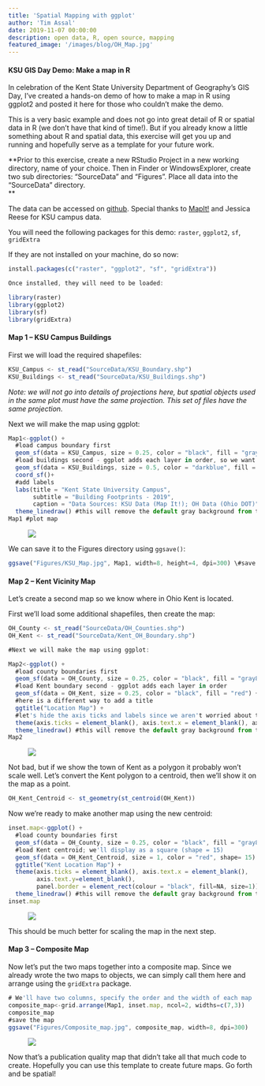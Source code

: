```yaml
---
title: 'Spatial Mapping with ggplot'
author: 'Tim Assal'
date: 2019-11-07 00:00:00
description: open data, R, open source, mapping
featured_image: '/images/blog/OH_Map.jpg'
---
```


#### KSU GIS Day Demo: Make a map in R

In celebration of the Kent State University Department of Geography’s
GIS Day, I’ve created a hands-on demo of how to make a map in R using
ggplot2 and posted it here for those who couldn’t make the demo.

This is a very basic example and does not go into great detail of R or
spatial data in R (we don’t have that kind of time!). But if you already
know a little something about R and spatial data, this exercise will get
you up and running and hopefully serve as a template for your future
work.

**Prior to this exercise, create a new RStudio Project in a new working
directory, name of your choice. Then in Finder or WindowsExplorer,
create two sub directories: “SourceData” and “Figures”. Place all data
into the “SourceData” directory.\
**

The data can be accessed on
[github](https://github.com/tjassal/Map-with-ggplot).
Special thanks to
[MapIt!](https://www.library.kent.edu/map-library/map-it) and Jessica
Reese for KSU campus data.

You will need the following packages for this demo: `raster`, `ggplot2`,
`sf`, `gridExtra`

If they are not installed on your machine, do so now:

```js
install.packages(c("raster", "ggplot2", "sf", "gridExtra"))

Once installed, they will need to be loaded:

library(raster)
library(ggplot2)
library(sf)
library(gridExtra)
```

#### Map 1 – KSU Campus Buildings

First we will load the required shapefiles:

```js
KSU_Campus <- st_read("SourceData/KSU_Boundary.shp")
KSU_Buildings <- st_read("SourceData/KSU_Buildings.shp")
```

*Note: we will not go into details of projections here, but spatial
objects used in the same plot must have the same projection. This set of
files have the same projection.*

Next we will make the map using ggplot:

```js
Map1<-ggplot() +
  #load campus boundary first
  geom_sf(data = KSU_Campus, size = 0.25, color = "black", fill = "gray80") + 
  #load buildings second - ggplot adds each layer in order, so we want buildings on top
  geom_sf(data = KSU_Buildings, size = 0.5, color = "darkblue", fill = "yellow") +
  coord_sf()+
  #add labels
  labs(title = "Kent State University Campus",
       subtitle = "Building Footprints - 2019", 
       caption = "Data Sources: KSU Data (Map It!); OH Data (Ohio DOT)")+
  theme_linedraw() #this will remove the default gray background from the map
Map1 #plot map
```

<figure>
  <img src='../../images/blog/ksu-map1.png'>
</figure>

We can save it to the Figures directory using `ggsave()`:

```js
ggsave("Figures/KSU_Map.jpg", Map1, width=8, height=4, dpi=300) \#save map
```

#### Map 2 – Kent Vicinity Map

Let’s create a second map so we know where in Ohio Kent is located.

First we’ll load some additional shapefiles, then create the map:

```js
OH_County <- st_read("SourceData/OH_Counties.shp")
OH_Kent <- st_read("SourceData/Kent_OH_Boundary.shp")

#Next we will make the map using ggplot:

Map2<-ggplot() +
  #load county boundaries first
  geom_sf(data = OH_County, size = 0.25, color = "black", fill = "gray80") + 
  #load Kent boundary second - ggplot adds each layer in order
  geom_sf(data = OH_Kent, size = 0.25, color = "black", fill = "red") +
  #here is a different way to add a title
  ggtitle("Location Map") + 
  #let's hide the axis ticks and labels since we aren't worried about those details at this scale
  theme(axis.ticks = element_blank(), axis.text.x = element_blank(), axis.text.y=element_blank())+
  theme_linedraw() #this will remove the default gray background from the map
Map2
```
<figure>
  <img src='../../images/blog/ksu-map2a.png'>
</figure>

Not bad, but if we show the town of Kent as a polygon it probably won’t
scale well. Let’s convert the Kent polygon to a centroid, then we’ll
show it on the map as a point.

```js
OH_Kent_Centroid <- st_geometry(st_centroid(OH_Kent))
```
Now we’re ready to make another map using the new centroid:

```js
inset.map<-ggplot() +
  #load county boundaries first
  geom_sf(data = OH_County, size = 0.25, color = "black", fill = "gray80") + 
  #load Kent centroid; we'll display as a square (shape = 15)
  geom_sf(data = OH_Kent_Centroid, size = 1, color = "red", shape= 15) +
  ggtitle("Kent Location Map") + 
  theme(axis.ticks = element_blank(), axis.text.x = element_blank(), 
        axis.text.y=element_blank(),
        panel.border = element_rect(colour = "black", fill=NA, size=1))+
  theme_linedraw() #this will remove the default gray background from the map
inset.map
```
<figure>
  <img src='../../images/blog/ksu-map2b.png'>
</figure>

This should be much better for scaling the map in the next step.

#### Map 3 – Composite Map

Now let’s put the two maps together into a composite map. Since we
already wrote the two maps to objects, we can simply call them here and
arrange using the `gridExtra` package.

```js
# We'll have two columns, specify the order and the width of each map
composite_map<-grid.arrange(Map1, inset.map, ncol=2, widths=c(7,3))
composite_map
#save the map
ggsave("Figures/Composite_map.jpg", composite_map, width=8, dpi=300)
```

<figure>
  <img src='../../images/blog/ksu-map3.png'>
</figure>

Now that’s a publication quality map that didn’t take all that much code to
create. Hopefully you can use this template to create future maps. Go
forth and be spatial!

